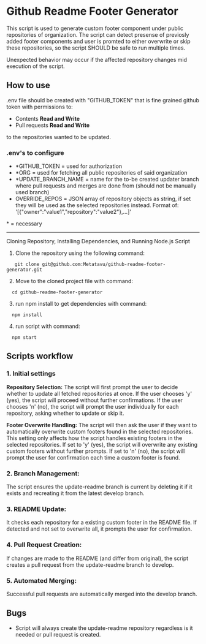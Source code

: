 # Github Readme Footer Generator

This script is used to generate custom footer component under public repositories of organization. The script can detect presense of previosly added footer components and user is promted to either overwrite or skip these repositories, so the script SHOULD be safe to run multiple times.

Unexpected behavior may occur if the affected repository changes mid execution of the script.

## How to use

.env file should be created with "GITHUB_TOKEN" that is fine grained github token with permissions to:

- Contents **Read and Write**
- Pull requests **Read and Write**

to the repositories wanted to be updated.

### .env's to configure
- *GITHUB_TOKEN = used for authorization
- *ORG = used for fetching all public repositories of said organization 
- *UPDATE_BRANCH_NAME = name for the to-be created updater branch where pull requests and merges are done from (should not be manually used branch) 
- OVERRIDE_REPOS = JSON array of repository objects as string, if set they will be used as the selected repositories instead. Format of: '[{"owner":"value1","repository":"value2"},...]'

\* = necessary 

--- 
Cloning Repository, Installing Dependencies, and Running Node.js Script

1. Clone the repository using the following command:
```
   git clone git@github.com:Metatavu/github-readme-footer-generator.git
```

2. Move to the cloned project file with command:
```
  cd github-readme-footer-generator
```

3. run npm install to get dependencies with command:
```
  npm install
```

4. run script with command:
```
  npm start
```

## Scripts workflow

### 1. Initial settings
**Repository Selection:** The script will first prompt the user to decide whether to update all fetched repositories at once. If the user chooses 'y' (yes), the script will proceed without further confirmations. If the user chooses 'n' (no), the script will prompt the user individually for each repository, asking whether to update or skip it.

**Footer Overwrite Handling:** The script will then ask the user if they want to automatically overwrite custom footers found in the selected repositories. This setting only affects how the script handles existing footers in the selected repositories. If set to 'y' (yes), the script will overwrite any existing custom footers without further prompts. If set to 'n' (no), the script will prompt the user for confirmation each time a custom footer is found.

### 2. Branch Management:<br/>
The script ensures the update-readme branch is current by deleting it if it exists and recreating it from the latest develop branch.

### 3. README Update:<br/>
It checks each repository for a existing custom footer in the README file. If detected and not set to overwrite all, it prompts the user for confirmation.

### 4. Pull Request Creation:<br/>
If changes are made to the README (and differ from original), the script creates a pull request from the update-readme branch to develop.

### 5. Automated Merging:<br/>
Successful pull requests are automatically merged into the develop branch.

## Bugs
- Script will always create the update-readme repository regardless is it needed or pull request is created.
